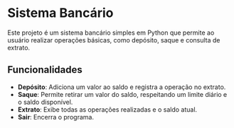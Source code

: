 # Sistema Bancário

Este projeto é um sistema bancário simples em Python que permite ao usuário realizar operações básicas, como depósito, saque e consulta de extrato.

## Funcionalidades

- **Depósito**: Adiciona um valor ao saldo e registra a operação no extrato.
- **Saque**: Permite retirar um valor do saldo, respeitando um limite diário e o saldo disponível.
- **Extrato**: Exibe todas as operações realizadas e o saldo atual.
- **Sair**: Encerra o programa.


